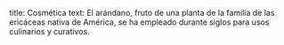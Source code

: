 title: Cosmética
text: El arándano, fruto de una planta de la familia de las ericáceas nativa de América, se ha empleado durante siglos para usos culinarios y curativos.